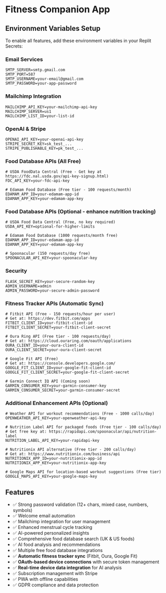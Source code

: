 # Fitness Companion App

## Environment Variables Setup

To enable all features, add these environment variables in your Replit Secrets:

### Email Services
```
SMTP_SERVER=smtp.gmail.com
SMTP_PORT=587
SMTP_USERNAME=your-email@gmail.com
SMTP_PASSWORD=your-app-password
```

### Mailchimp Integration
```
MAILCHIMP_API_KEY=your-mailchimp-api-key
MAILCHIMP_SERVER=us1
MAILCHIMP_LIST_ID=your-list-id
```

### OpenAI & Stripe
```
OPENAI_API_KEY=your-openai-api-key
STRIPE_SECRET_KEY=sk_test_...
STRIPE_PUBLISHABLE_KEY=pk_test_...
```

### Food Database APIs (All Free)
```
# USDA FoodData Central (Free - Get key at https://fdc.nal.usda.gov/api-key-signup.html)
FDC_API_KEY=your-fdc-api-key

# Edamam Food Database (Free tier - 100 requests/month)
EDAMAM_APP_ID=your-edamam-app-id
EDAMAM_APP_KEY=your-edamam-app-key
```

### Food Database APIs (Optional - enhance nutrition tracking)
```
# USDA Food Data Central (Free, no key required)
USDA_API_KEY=optional-for-higher-limits

# Edamam Food Database (1000 requests/month free)
EDAMAM_APP_ID=your-edamam-app-id
EDAMAM_APP_KEY=your-edamam-app-key

# Spoonacular (150 requests/day free)
SPOONACULAR_API_KEY=your-spoonacular-key
```

### Security
```
FLASK_SECRET_KEY=your-secure-random-key
ADMIN_USERNAME=admin
ADMIN_PASSWORD=your-secure-admin-password
```

### Fitness Tracker APIs (Automatic Sync)
```
# Fitbit API (Free - 150 requests/hour per user)
# Get at: https://dev.fitbit.com/apps
FITBIT_CLIENT_ID=your-fitbit-client-id
FITBIT_CLIENT_SECRET=your-fitbit-client-secret

# Oura Ring API (Free tier - 100 requests/day)
# Get at: https://cloud.ouraring.com/oauth/applications
OURA_CLIENT_ID=your-oura-client-id
OURA_CLIENT_SECRET=your-oura-client-secret

# Google Fit API (Free)
# Get at: https://console.developers.google.com/
GOOGLE_FIT_CLIENT_ID=your-google-fit-client-id
GOOGLE_FIT_CLIENT_SECRET=your-google-fit-client-secret

# Garmin Connect IQ API (Coming soon)
GARMIN_CONSUMER_KEY=your-garmin-consumer-key
GARMIN_CONSUMER_SECRET=your-garmin-consumer-secret
```

### Additional Enhancement APIs (Optional)
```
# Weather API for workout recommendations (Free - 1000 calls/day)
OPENWEATHER_API_KEY=your-openweather-api-key

# Nutrition Label API for packaged foods (Free tier - 100 calls/day)
# Get free key at: https://rapidapi.com/spoonacular/api/nutrition-label
NUTRITION_LABEL_API_KEY=your-rapidapi-key

# Nutritionix API alternative (Free tier - 200 calls/day)
# Get at: https://www.nutritionix.com/business/api
NUTRITIONIX_APP_ID=your-nutritionix-app-id
NUTRITIONIX_APP_KEY=your-nutritionix-app-key

# Google Maps API for location-based workout suggestions (Free tier)
GOOGLE_MAPS_API_KEY=your-google-maps-key
```

## Features

- ✅ Strong password validation (12+ chars, mixed case, numbers, symbols)
- ✅ Welcome email automation
- ✅ Mailchimp integration for user management
- ✅ Enhanced menstrual cycle tracking
- ✅ AI-powered personalized insights
- ✅ Comprehensive food database search (UK & US foods)
- ✅ AI food analysis and recommendations
- ✅ Multiple free food database integrations
- ✅ **Automatic fitness tracker sync** (Fitbit, Oura, Google Fit)
- ✅ **OAuth-based device connections** with secure token management
- ✅ **Real-time device data integration** for AI analysis
- ✅ Subscription management with Stripe
- ✅ PWA with offline capabilities
- ✅ GDPR compliance and data protection